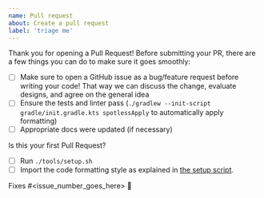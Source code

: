 ```yaml
---
name: Pull request
about: Create a pull request
label: 'triage me'
---
```

Thank you for opening a Pull Request!
Before submitting your PR, there are a few things you can do to make sure it goes smoothly:

- [ ] Make sure to open a GitHub issue as a bug/feature request before writing your code! That way
  we can discuss the change, evaluate designs, and agree on the general idea
- [ ] Ensure the tests and linter
  pass (`./gradlew --init-script gradle/init.gradle.kts spotlessApply` to automatically apply
  formatting)
- [ ] Appropriate docs were updated (if necessary)

Is this your first Pull Request?

- [ ] Run `./tools/setup.sh`
- [ ] Import the code formatting style as explained in [the setup script](/tools/setup.sh#L40).

Fixes #<issue_number_goes_here> 🍃
